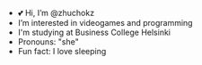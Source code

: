 - 💕 Hi, I’m @zhuchokz
-  I’m interested in videogames and programming
-  I'm studying at Business College Helsinki
-  Pronouns: "she"
-  Fun fact:  I love sleeping

